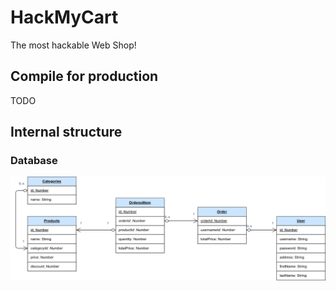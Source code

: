 # HackMyCart

The most hackable Web Shop!

## Compile for production

TODO

## Internal structure

### Database
![database-erm](misc/images//database.png)
